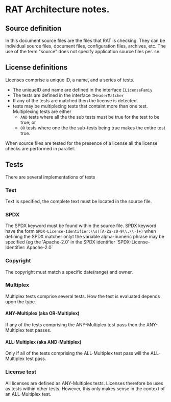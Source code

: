 <!---
 Licensed to the Apache Software Foundation (ASF) under one or more
 contributor license agreements.  See the NOTICE file distributed with
 this work for additional information regarding copyright ownership.
 The ASF licenses this file to You under the Apache License, Version 2.0
 (the "License"); you may not use this file except in compliance with
 the License.  You may obtain a copy of the License at

      http://www.apache.org/licenses/LICENSE-2.0

 Unless required by applicable law or agreed to in writing, software
 distributed under the License is distributed on an "AS IS" BASIS,
 WITHOUT WARRANTIES OR CONDITIONS OF ANY KIND, either express or implied.
 See the License for the specific language governing permissions and
 limitations under the License.
-->
# RAT Architecture notes.

## Source definition

In this document source files are the files that RAT is checking.  They can be individual source files, document files,
configuration files, archives, etc.  The use of the term "source" does not specify application source files per. se.

## License definitions

Licenses comprise a unique ID, a name, and a series of tests.

 * The uniqueID and name are defined in the interface `ILicenseFamiy`
 * The tests are defined in the interface `IHeaderMatcher`
 * If any of the tests are matched then the license is detected.
 * tests may be multiplexing tests that containt more than one test.  Multiplexing tests are either
 	  * `AND` tests where all the the sub tests must be true for the test to be true; or
 	  * `OR` tests where one the the sub-tests being true makes the entire test true.
 
 
 When source files are tested for the presence of a license all the license checks are performed in parallel.
 
 ## Tests
 
 There are several implementations of tests
 
 ### Text
 
 Text is specified, the complete text must be located in the source file.
 
 ### SPDX
 
 The SPDX keyword must be found within the source file.  SPDX keyword have the form `SPDX-License-Identifier:\\s([A-Za-z0-9\\.\\-]+)`
 when defining the SPDX matcher onlyt the variable alpha-numeric phrase may be specified (eg the 'Apache-2.0' in the SPDX
 identifier 'SPDX-License-Identifier: Apache-2.0`
 
 ### Copyright
 
 The copyright must match a specific date(range) and owner.
 
 ### Multiplex
 
 Multiplex tests comprise several tests.  How the test is evaluated depends upon the type.
 
 #### ANY-Multiplex (aka OR-Multiplex)
 If any of the tests comprising the ANY-Multiplex test pass then the ANY-Multiplex test passes.
 
 #### ALL-Multiplex (aka AND-Multiplex)
Only if all of the tests comprising the ALL-Multiplex test pass will the ALL-Multiplex test pass.
 
 ### License test
 All licenses are defined as ANY-Multiplex tests.  Licenses therefore be uses as tests within other tests.  However, this
 only makes sense in the context of an ALL-Multiplex test.
